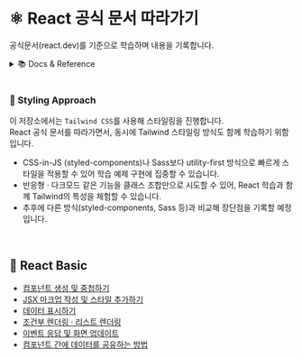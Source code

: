 # ⚛️ React 공식 문서 따라가기

공식문서(react.dev)를 기준으로 학습하며 내용을 기록합니다.

<details>
<summary>📚  Docs & Reference</summary>
<br>
React

- [React Docs EN](https://react.dev/)
- [React Docs KO](https://react.dev/)

React Router

- [NavLink](https://reactrouter.com/api/components/NavLink#navlink)

TailwindCSS

- [Installation](https://tailwindcss.com/docs/installation/using-vite)
- [Preflight](https://tailwindcss.com/docs/preflight)
- [↳ Preflight Stylesheet](https://github.com/tailwindlabs/tailwindcss/blob/main/packages/tailwindcss/preflight.css)
- [@apply](https://tailwindcss.com/docs/functions-and-directives#apply-directive)
</details>

<br>

### 🎨 Styling Approach

이 저장소에서는 `Tailwind CSS`를 사용해 스타일링을 진행합니다.  
React 공식 문서를 따라가면서, 동시에 Tailwind 스타일링 방식도 함께 학습하기 위함입니다.

- CSS-in-JS (styled-components)나 Sass보다
  utility-first 방식으로 빠르게 스타일을 적용할 수 있어
  학습 예제 구현에 집중할 수 있습니다.
- 반응형 · 다크모드 같은 기능을 클래스 조합만으로 시도할 수 있어,
  React 학습과 함께 Tailwind의 특성을 체험할 수 있습니다.
- 추후에 다른 방식(styled-components, Sass 등)과 비교해
  장단점을 기록할 예정입니다.

<br>

## 🥚 React Basic

- [컴포넌트 생성 및 중첩하기](#)
- [JSX 마크업 작성 및 스타일 추가하기](#)
- [데이터 표시하기](#)
- [조건부 렌더링 · 리스트 렌더링](#)
- [이벤트 응답 및 화면 업데이트](#)
- [컴포넌트 간에 데이터를 공유하는 방법](#)

<br>
